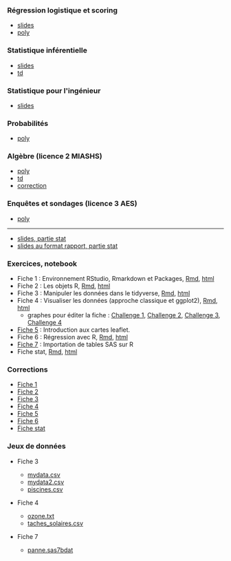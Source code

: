 
### Régression logistique et scoring

- [slides](slides_logistique.pdf)
- [poly](poly_logistique.pdf)


### Statistique inférentielle

- [slides](slides_stat_inf.pdf)
- [td](td_stat_inf.pdf)

### Statistique pour l'ingénieur

- [slides](slides_SI.pdf)

### Probabilités

- [poly](poly_proba.pdf)

### Algèbre (licence 2 MIASHS)

- [poly](poly_algebre.pdf)
- [td](td_algebre.pdf)
- [correction](cor_td_algebre.pdf)

### Enquêtes et sondages (licence 3 AES)

- [poly](poly_sondage.pdf)


---

- [slides, partie stat](cours_stat_ens.pdf)
- [slides au format rapport, partie stat](cours_article_ens.pdf)


### Exercices, notebook

- Fiche 1 : Environnement RStudio, Rmarkdown et Packages, [Rmd](fiche1.Rmd), [html](fiche1.nb.html)
- Fiche 2 : Les objets R, [Rmd](fiche2_stu.Rmd), [html](fiche2_stu.nb.html)
- Fiche 3 : Manipuler les données dans le tidyverse, [Rmd](fiche3_stu.Rmd), [html](fiche3_stu.nb.html)
- Fiche 4 : Visualiser les données (approche classique et ggplot2), [Rmd](fiche4_stu.Rmd), [html](fiche4_stu.nb.html)
  - graphes pour éditer la fiche : [Challenge 1](challenge1.pdf), [Challenge 2](challenge2.pdf), [Challenge 3](challenge3.pdf), [Challenge 4](challenge4.pdf)
- [Fiche 5](fiche5_stu.Rmd) : Introduction aux cartes leaflet.
- Fiche 6 : Régression avec R, [Rmd](fiche6_stu.Rmd), [html](fiche6_stu.nb.html)
- [Fiche 7](fiche7.nb.html) : Importation de tables SAS sur R
- Fiche stat, [Rmd](fiche_estimation_std.Rmd), [html](fiche_estimation_std.nb.html)

### Corrections

- [Fiche 1](fiche1.nb.html)
- [Fiche 2](fiche2_cor.html)
- [Fiche 3](fiche3_cor.html)
- [Fiche 4](fiche4_cor.html)
- [Fiche 5](fiche5_cor.html)
- [Fiche 6](fiche6_cor.html)
- [Fiche stat](fiche_estimation.html)


<!---
- [Fiche 1](https://lrouviere.github.io/fiche1.nb.html)
- [Fiche 2](https://lrouviere.github.io/fiche2_cor.html)
- [Fiche 3](https://lrouviere.github.io/fiche3_cor.html)
- [Fiche 4](https://lrouviere.github.io/fiche4_cor.html)
- [Fiche 5](https://lrouviere.github.io/fiche5_cor.html)
- [Fiche 6](https://lrouviere.github.io/fiche6_cor.html)
--->



### Jeux de données

- Fiche 3
  - [mydata.csv](mydata.csv)
  - [mydata2.csv](mydata2.csv)
  - [piscines.csv](piscines.csv)
  
- Fiche 4
  - [ozone.txt](ozone.txt)
  - [taches_solaires.csv](taches_solaires.csv)
  
- Fiche 7
  - [panne.sas7bdat](panne.sas7bdat)

